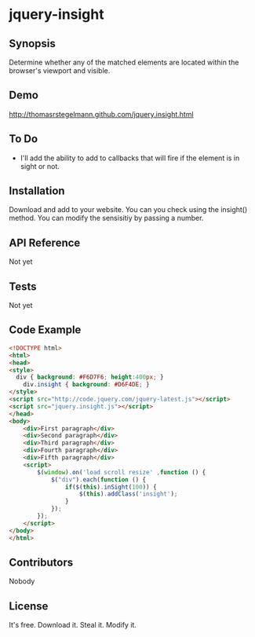 jquery-insight
==============

## Synopsis

Determine whether any of the matched elements are located within the browser's viewport and visible. 

## Demo
http://thomasrstegelmann.github.com/jquery.insight.html

## To Do

* I'll add the ability to add to callbacks that will fire if the element is in sight or not.

## Installation

Download and add to your website. You can you check using the insight() method. You can modify the sensisitiy by passing a number.

## API Reference

Not yet

## Tests

Not yet

## Code Example

```html
<!DOCTYPE html>
<html>
<head>
<style>
  div { background: #F6D7F6; height:400px; }
	div.insight { background: #D6F4DE; }
</style>
<script src="http://code.jquery.com/jquery-latest.js"></script>
<script src="jquery.insight.js"></script>
</head>
<body>
	<div>First paragraph</div>
	<div>Second paragraph</div>
	<div>Third paragraph</div>
	<div>Fourth paragraph</div>
	<div>Fifth paragraph</div>
	<script>		
		$(window).on('load scroll resize' ,function () {
			$("div").each(function () {
				if($(this).inSight(100)) {
					$(this).addClass('insight');
				}
			});
		});
	</script>
</body>
</html>
```

## Contributors

Nobody

## License

It's free. Download it. Steal it. Modify it.
